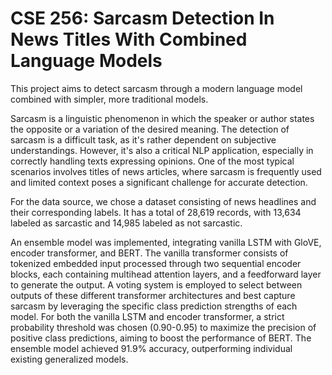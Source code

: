 # CSE 256: Sarcasm Detection In News Titles With Combined Language Models
This project aims to detect sarcasm through a modern language model combined with simpler, more traditional models.

Sarcasm is a linguistic phenomenon in which the speaker or author states the opposite or a variation of the desired meaning. The detection of sarcasm is a difficult task, as it's rather dependent on subjective understandings. However, it's also a critical NLP application, especially in correctly handling texts expressing opinions. One of the most typical scenarios involves titles of news articles, where sarcasm is frequently used and limited context poses a significant challenge for accurate detection.

For the data source, we chose a dataset consisting of news headlines and their corresponding labels. It has a total of 28,619 records, with 13,634 labeled as sarcastic and 14,985 labeled as not sarcastic.

An ensemble model was implemented, integrating vanilla LSTM with GloVE, encoder transformer, and BERT. The vanilla transformer consists of tokenized embedded input processed through two sequential encoder blocks, each containing multihead attention layers, and a feedforward layer to generate the output. A voting system is employed to select between outputs of these different transformer architectures and best capture sarcasm by leveraging the specific class prediction strengths of each model. For both the vanilla LSTM and encoder transformer, a strict probability threshold was chosen (0.90-0.95) to maximize the precision of positive class predictions, aiming to boost the performance of BERT. The ensemble model achieved 91.9% accuracy, outperforming individual existing generalized models.


